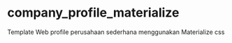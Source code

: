 # company_profile_materialize
Template Web profile perusahaan sederhana menggunakan Materialize css
